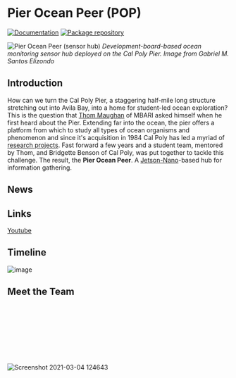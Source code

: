 # Pier Ocean Peer (POP)
[![Documentation](https://img.shields.io/badge/documentation-wiki-blue.svg?style=flat-square)]()
[![Package repository](https://img.shields.io/badge/packages-repository-b956e8.svg?style=flat-square)]()

![Pier Ocean Peer (sensor hub)](https://user-images.githubusercontent.com/52707386/110014697-f844bf80-7cd7-11eb-8a3d-dba524168be6.png)
*Development-board-based ocean monitoring sensor hub deployed on the Cal Poly Pier. Image from Gabriel M. Santos Elizondo*

## Introduction
How can we turn the Cal Poly Pier, a staggering half-mile long structure stretching out into Avila Bay, into a home for student-led ocean exploration? This is the question that [Thom Maughan](https://www.mbari.org/maughan-thom/) of MBARI asked himself when he first heard about the Pier. Extending far into the ocean, the pier offers a platform from which to study all types of ocean organisms and phenomenon and since it's acquisition in 1984 Cal Poly has led a myriad of [research projects](http://www.marine.calpoly.edu/cal-poly-pier). Fast forward a few years and a student team, mentored by Thom, and Bridgette Benson of Cal Poly, was put together to tackle this challenge. The result, the **Pier Ocean Peer**. A [Jetson-Nano](https://developer.nvidia.com/embedded/jetson-nano-developer-kit)-based hub for information gathering.

## News

## Links
[Youtube](https://www.youtube.com/channel/UCzPzillcGqliZ5dFIPqYFyw)

## Timeline
![image](https://user-images.githubusercontent.com/52707386/115439585-9840a480-a1c3-11eb-965e-58f61ca90fd5.png)

## Meet the Team

<br>
<br>
<br>
<br>
<br>
<br>
<br>

![Screenshot 2021-03-04 124643](https://user-images.githubusercontent.com/52707386/110028128-b754a700-7ce7-11eb-9d6f-62559219832e.png)
